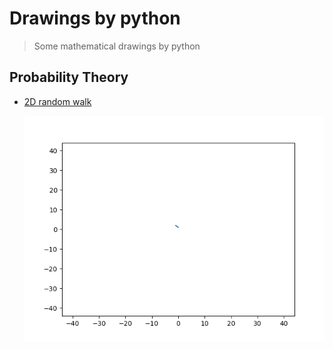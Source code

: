# Drawings by python
> Some mathematical drawings by python

##  Probability Theory

- [2D random walk](./2D-random-walk/random-walk.ipynb)

    ![](./2D-random-walk/random-walk.gif)
